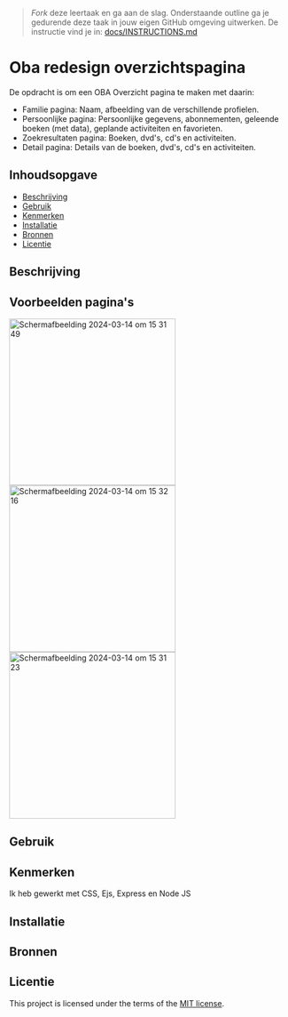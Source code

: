 > _Fork_ deze leertaak en ga aan de slag. Onderstaande outline ga je gedurende deze taak in jouw eigen GitHub omgeving uitwerken. De instructie vind je in: [docs/INSTRUCTIONS.md](docs/INSTRUCTIONS.md)

# Oba redesign overzichtspagina
<!-- Geef je project een titel en schrijf in één zin wat het is -->
De opdracht is om een OBA Overzicht pagina te maken met daarin:
- Familie pagina: Naam, afbeelding van de verschillende profielen.
- Persoonlijke pagina: Persoonlijke gegevens, abonnementen, geleende boeken (met data), geplande activiteiten en favorieten.
- Zoekresultaten pagina: Boeken, dvd's, cd's en activiteiten.
- Detail pagina: Details van de boeken, dvd's, cd's en activiteiten.

## Inhoudsopgave

  * [Beschrijving](#beschrijving)
  * [Gebruik](#gebruik)
  * [Kenmerken](#kenmerken)
  * [Installatie](#installatie)
  * [Bronnen](#bronnen)
  * [Licentie](#licentie)

## Beschrijving
<!-- In de Beschrijving staat kort beschreven wat voor project het is en wat je hebt gemaakt -->
<!-- Voeg een mooie poster visual toe 📸 -->
<!-- Voeg een link toe naar Github Pages 🌐-->

## Voorbeelden pagina's
<img width="300" alt="Scherm­afbeelding 2024-03-14 om 15 31 49" src="https://github.com/Akikosophia/server-side-rendering-server-side-website/assets/144008863/d2270565-68d3-4c0f-a18a-b799449ea40e">
<img width="300" alt="Scherm­afbeelding 2024-03-14 om 15 32 16" src="https://github.com/Akikosophia/server-side-rendering-server-side-website/assets/144008863/38abef6f-0a8c-45f7-aa8a-4c02777b4905">
<img width="300" alt="Scherm­afbeelding 2024-03-14 om 15 31 23" src="https://github.com/Akikosophia/server-side-rendering-server-side-website/assets/144008863/167afc29-572f-4e65-9239-92e6f8732004">



## Gebruik
<!--Bij Gebruik staat hoe je project er uit ziet, hoe het werkt en wat je er mee kan. -->

## Kenmerken
<!-- Bij Kenmerken staat welke technieken zijn gebruikt en hoe. Wat is de HTML structuur? Wat zijn de belangrijkste dingen in CSS? Wat is er met Javascript gedaan en hoe? Misschien heb je een framwork of library gebruikt? -->
Ik heb gewerkt met CSS, Ejs, Express en Node JS

## Installatie
<!-- Bij Instalatie staat hoe een andere developer aan jouw repo kan werken -->

## Bronnen

## Licentie

This project is licensed under the terms of the [MIT license](./LICENSE).
